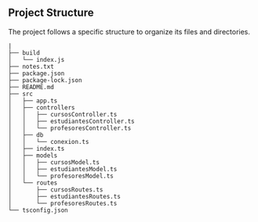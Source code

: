 ## Project Structure

The project follows a specific structure to organize its files and directories.

```plaintext
|
├── build
│   └── index.js
├── notes.txt
├── package.json
├── package-lock.json
├── README.md
├── src
│   ├── app.ts
│   ├── controllers
│   │   ├── cursosController.ts
│   │   ├── estudiantesController.ts
│   │   └── profesoresController.ts
│   ├── db
│   │   └── conexion.ts
│   ├── index.ts
│   ├── models
│   │   ├── cursosModel.ts
│   │   ├── estudiantesModel.ts
│   │   └── profesoresModel.ts
│   └── routes
│       ├── cursosRoutes.ts
│       ├── estudiantesRoutes.ts
│       └── profesoresRoutes.ts
└── tsconfig.json
```